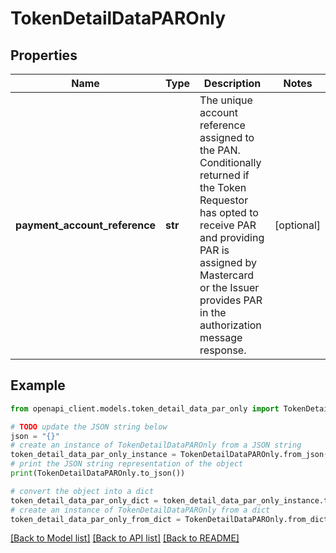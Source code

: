 # TokenDetailDataPAROnly


## Properties

Name | Type | Description | Notes
------------ | ------------- | ------------- | -------------
**payment_account_reference** | **str** | The unique account reference assigned to the PAN. Conditionally returned if the Token Requestor has opted to receive PAR and providing PAR is assigned by Mastercard or the Issuer provides PAR in the authorization message response.  | [optional] 

## Example

```python
from openapi_client.models.token_detail_data_par_only import TokenDetailDataPAROnly

# TODO update the JSON string below
json = "{}"
# create an instance of TokenDetailDataPAROnly from a JSON string
token_detail_data_par_only_instance = TokenDetailDataPAROnly.from_json(json)
# print the JSON string representation of the object
print(TokenDetailDataPAROnly.to_json())

# convert the object into a dict
token_detail_data_par_only_dict = token_detail_data_par_only_instance.to_dict()
# create an instance of TokenDetailDataPAROnly from a dict
token_detail_data_par_only_from_dict = TokenDetailDataPAROnly.from_dict(token_detail_data_par_only_dict)
```
[[Back to Model list]](../README.md#documentation-for-models) [[Back to API list]](../README.md#documentation-for-api-endpoints) [[Back to README]](../README.md)


